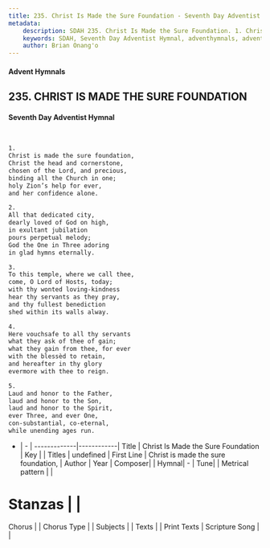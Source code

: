 ```yaml
---
title: 235. Christ Is Made the Sure Foundation - Seventh Day Adventist Hymnal
metadata:
    description: SDAH 235. Christ Is Made the Sure Foundation. 1. Christ is made the sure foundation, Christ the head and cornerstone, chosen of the Lord, and precious, binding all the Church in one; holy Zion’s help for ever, and her confidence alone.
    keywords: SDAH, Seventh Day Adventist Hymnal, adventhymnals, advent hymnals, Christ Is Made the Sure Foundation, Christ is made the sure foundation, 
    author: Brian Onang'o
---
```


#### Advent Hymnals
## 235. CHRIST IS MADE THE SURE FOUNDATION
#### Seventh Day Adventist Hymnal

```txt


1.
Christ is made the sure foundation,
Christ the head and cornerstone,
chosen of the Lord, and precious,
binding all the Church in one;
holy Zion’s help for ever,
and her confidence alone.

2.
All that dedicated city,
dearly loved of God on high,
in exultant jubilation
pours perpetual melody;
God the One in Three adoring
in glad hymns eternally.

3.
To this temple, where we call thee,
come, O Lord of Hosts, today;
with thy wonted loving-kindness
hear thy servants as they pray,
and thy fullest benediction
shed within its walls alway.

4.
Here vouchsafe to all thy servants
what they ask of thee of gain;
what they gain from thee, for ever
with the blessèd to retain,
and hereafter in thy glory
evermore with thee to reign.

5.
Laud and honor to the Father,
laud and honor to the Son,
laud and honor to the Spirit,
ever Three, and ever One,
con-substantial, co-eternal,
while unending ages run.


```

- |   -  |
-------------|------------|
Title | Christ Is Made the Sure Foundation |
Key |  |
Titles | undefined |
First Line | Christ is made the sure foundation, |
Author | 
Year | 
Composer|  |
Hymnal|  - |
Tune|  |
Metrical pattern | |
# Stanzas |  |
Chorus |  |
Chorus Type |  |
Subjects |  |
Texts |  |
Print Texts | 
Scripture Song |  |
  
